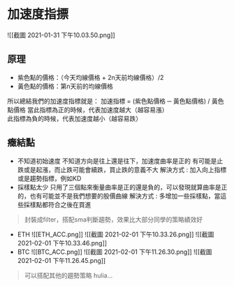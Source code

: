 # 加速度指摽
![[截圖 2021-01-31 下午10.03.50.png]]

## 原理
-   紫色點的價格：（今天均線價格 + 2n天前均線價格）/2
-   黃色點的價格：第n天前的均線價格

所以總結我們的加速度指標就是：
加速指標 = (紫色點價格 ─ 黃色點價格) / 黃色點價格
當此指標為正的時候，代表加速度越大（越容易漲）  
此指標為負的時候，代表加速度越小（越容易跌）

## 癥結點
* 不知道初始速度
不知道方向是往上還是往下，加速度曲率是正的 有可能是止跌或是起漲，而止跌可能會續跌，買止跌的意義不大
解決方式 :  加入向上指標或是趨勢指標，例如KD
* 採樣點太少
只用了三個點來衡量曲率是正的還是負的，可以發現就算曲率是正的，也有可能並不是我們想要的股價曲線
解決方式 :  多增加一些採樣點，當這些採樣點都符合之後在買進

> 封裝成filter，搭配sma判斷趨勢，效果比大部分同學的策略績效好
* ETH
![[ETH_ACC.png]]
![[截圖 2021-02-01 下午10.33.26.png]]
![[截圖 2021-02-01 下午10.33.46.png]]
* BTC
![[BTC_ACC.png]]
![[截圖 2021-02-01 下午11.26.30.png]]
![[截圖 2021-02-01 下午11.26.45.png]]

> 可以搭配其他的趨勢策略 hulia... 